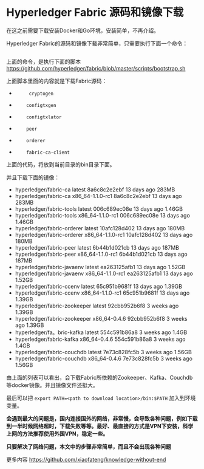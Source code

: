 # Hyperledger Fabric 源码和镜像下载
在这之前需要下载安装Docker和Go环境，安装简单，不再介绍。

Hyperledger Fabric的源码和镜像下载非常简单，只需要执行下面一个命令：

```curl -sSL https://goo.gl/6wtTN5 | bash -s 1.1.0-rc1
```
上面的命令，是执行下面的脚本
https://github.com/hyperledger/fabric/blob/master/scripts/bootstrap.sh

上面脚本里面的内容就是下载Fabric源码：
-          cryptogen
-         configtxgen
-         configtxlator
-         peer
-         orderer
-         fabric-ca-client
上面的代码，将放到当前目录的bin目录下面。

并且下载下面的镜像：
- hyperledger/fabric-ca          latest              8a6c8c2e2ebf        13 days ago         283MB
- hyperledger/fabric-ca          x86_64-1.1.0-rc1    8a6c8c2e2ebf        13 days ago         283MB
- hyperledger/fabric-tools       latest              006c689ec08e        13 days ago         1.46GB
- hyperledger/fabric-tools       x86_64-1.1.0-rc1    006c689ec08e        13 days ago         1.46GB
- hyperledger/fabric-orderer     latest              10afc128d402        13 days ago         180MB
- hyperledger/fabric-orderer     x86_64-1.1.0-rc1    10afc128d402        13 days ago         180MB
- hyperledger/fabric-peer        latest              6b44b1d021cb        13 days ago         187MB
- hyperledger/fabric-peer        x86_64-1.1.0-rc1    6b44b1d021cb        13 days ago         187MB
- hyperledger/fabric-javaenv     latest              ea263125afb1        13 days ago         1.52GB
- hyperledger/fabric-javaenv     x86_64-1.1.0-rc1    ea263125afb1        13 days ago         1.52GB
- hyperledger/fabric-ccenv       latest              65c951b9681f        13 days ago         1.39GB
- hyperledger/fabric-ccenv       x86_64-1.1.0-rc1    65c951b9681f        13 days ago         1.39GB
- hyperledger/fabric-zookeeper   latest              92cbb952b6f8        3 weeks ago         1.39GB
- hyperledger/fabric-zookeeper   x86_64-0.4.6        92cbb952b6f8        3 weeks ago         1.39GB
- hyperledger/fa。bric-kafka       latest              554c591b86a8        3 weeks ago         1.4GB
- hyperledger/fabric-kafka       x86_64-0.4.6        554c591b86a8        3 weeks ago         1.4GB
- hyperledger/fabric-couchdb     latest              7e73c828fc5b        3 weeks ago         1.56GB
- hyperledger/fabric-couchdb     x86_64-0.4.6        7e73c828fc5b        3 weeks ago         1.56GB

由上面的列表可以看出，会下载Fabric所依赖的Zookeeper、Kafka、Couchdb等docker镜像。并且镜像文件还挺大。

最后可以把 
` export PATH=<path to download location>/bin:$PATH `
加入到环境变量。

**会遇到最大的问题是，国内连接国外的网络，非常慢，会导致各种问题，例如下载到一半时候网络超时，下载失败等等。最好、最直接的方式是VPN下安装，科学上网的方法推荐使用外国VPN，稳定一些。**

**只要解决了网络问题，本文中的步骤非常简单，而且不会出现各种问题**

更多内容 https://github.com/xiaofateng/knowledge-without-end

